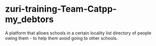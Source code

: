 # zuri-training-Team-Catpp-my_debtors
A platform that allows schools in a certain locality list directory of people owing them - to help them avoid going to other schools.
